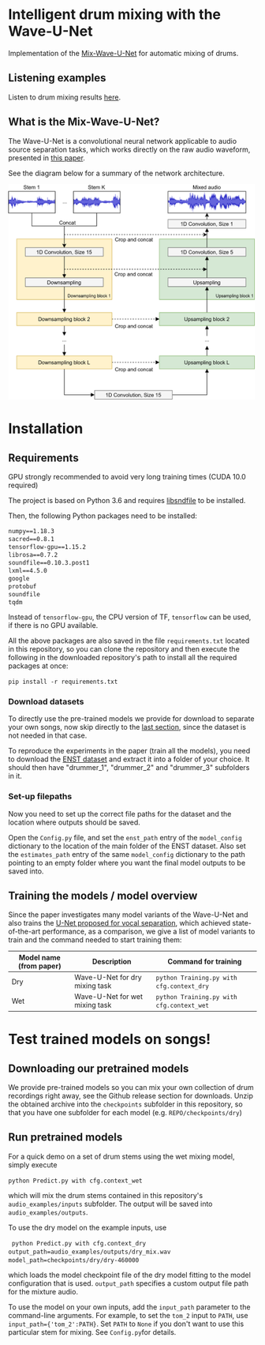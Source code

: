 # Intelligent drum mixing with the Wave-U-Net
Implementation of the [Mix-Wave-U-Net](https://arxiv.org/abs/1806.03185) for automatic mixing of drums.

## Listening examples

Listen to drum mixing results [here](https://mchijmma.github.io/drum-mixing-wave-u-net/).

## What is the Mix-Wave-U-Net?
The Wave-U-Net is a convolutional neural network applicable to audio source separation tasks, which works directly on the raw audio waveform, presented in [this paper](https://arxiv.org/abs/1806.03185).

<TODO Mix-Wave-U-Net is....> 

See the diagram below for a summary of the network architecture.

<img src="./mixwaveunet.png" width="500">

# Installation

## Requirements

GPU strongly recommended to avoid very long training times (CUDA 10.0 required)

The project is based on Python 3.6 and requires [libsndfile](http://mega-nerd.com/libsndfile/) to be installed.

Then, the following Python packages need to be installed:

```
numpy==1.18.3
sacred==0.8.1
tensorflow-gpu==1.15.2
librosa==0.7.2
soundfile==0.10.3.post1
lxml==4.5.0
google
protobuf
soundfile
tqdm
```

Instead of ``tensorflow-gpu``, the CPU version of TF, ``tensorflow`` can be used, if there is no GPU available.

All the above packages are also saved in the file ``requirements.txt`` located in this repository, so you can clone the repository and then execute the following in the downloaded repository's path to install all the required packages at once:

``pip install -r requirements.txt``

### Download datasets

To directly use the pre-trained models we provide for download to separate your own songs, now skip directly to the [last section](#test), since the dataset is not needed in that case.

To reproduce the experiments in the paper (train all the models), you need to download the [ENST dataset](https://sigsep.github.io/datasets/musdb.html) and extract it into a folder of your choice. It should then have "drummer_1", "drummer_2" and "drummer_3" subfolders in it.

### Set-up filepaths

Now you need to set up the correct file paths for the dataset and the location where outputs should be saved.

Open the ``Config.py`` file, and set the ``enst_path`` entry of the ``model_config`` dictionary to the location of the main folder of the ENST dataset.
Also set the ``estimates_path`` entry of the same ``model_config`` dictionary to the path pointing to an empty folder where you want the final model outputs to be saved into.

## Training the models / model overview

Since the paper investigates many model variants of the Wave-U-Net and also trains the [U-Net proposed for vocal separation](https://ismir2017.smcnus.org/wp-content/uploads/2017/10/171_Paper.pdf), which achieved state-of-the-art performance, as a comparison, we give a list of model variants to train and the command needed to start training them:

| Model name (from paper) | Description                                             | Command for training                          |
|-------------------------|---------------------------------------------------------|--------------------------------------|
| Dry                      | Wave-U-Net for dry mixing task                         |``python Training.py with cfg.context_dry``                            |
| Wet                      | Wave-U-Net for wet mixing task                         | ``python Training.py with cfg.context_wet``         |

# <a name="test"></a> Test trained models on songs!

## Downloading our pretrained models

We provide pre-trained models so you can mix your own collection of drum recordings right away, see the Github release section for downloads.
Unzip the obtained archive into the ``checkpoints`` subfolder in this repository, so that you have one subfolder for each model (e.g. ``REPO/checkpoints/dry``)

## Run pretrained models

For a quick demo on a set of drum stems using the wet mixing model, simply execute

`` python Predict.py with cfg.context_wet ``

which will mix the drum stems contained in this repository's ``audio_examples/inputs`` subfolder. The output will be saved into ``audio_examples/outputs``.

To use the dry model on the example inputs, use

`` python Predict.py with cfg.context_dry output_path=audio_examples/outputs/dry_mix.wav model_path=checkpoints/dry/dry-460000``

which loads the model checkpoint file of the dry model fitting to the model configuration that is used.
``output_path`` specifies a custom output file path for the mixture audio.

To use the model on your own inputs, add the ``input_path`` parameter to the command-line arguments. For example, to set the ``tom_2`` input to ``PATH``, use ``input_path={'tom_2':PATH}``. Set ``PATH`` to ``None`` if you don't want to use this particular stem for mixing. See ``Config.py``for details.  
